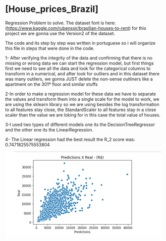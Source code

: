 # [House_prices_Brazil]
Regression Problem to solve.
The dataset font is here: (https://www.kaggle.com/rubenssjr/brasilian-houses-to-rent)
for this project we are gonna use the Version2 of the dataset.

The code and its step by step was written in portuguese so i will organize this file in steps that were done in the code.

1- After verifying the integrity of the data and confirming that there is no missing or wrong data we can start the regression model, but first things first we need to see all the data and look for the categorical columns to transform in a numerical, and after look for outliers and in this dataset there was many outliers, we gonna JUST delete the non-sense outliners like a apartment on the 301º floor and similar stuffs

2-In order to make a regression model for these data we have to separate the values and transform them into a single scale for the model to work, we are using the sklearn library so we are using besides the log transformation to all features stay close, the StandardScaler to all features stay in a close scaler than the value we are loking for in this case the total value of houses. 

3-I used two types of different models one its the DecisionTreeRegressor and the other one its the LinearRegression.

4- The Linear regression had the best result the R_2 score was: 0.7471825575553804

![Screenshot](screenshot.png)


